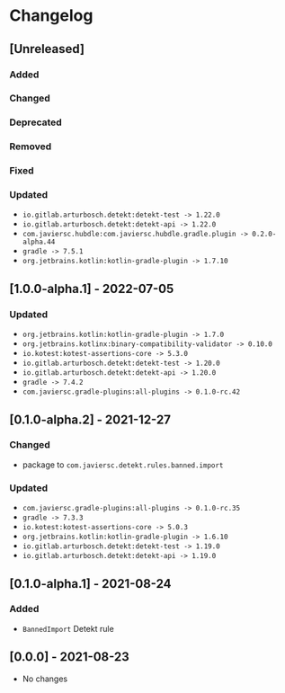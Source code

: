 # Changelog

## [Unreleased]

### Added

### Changed

### Deprecated

### Removed

### Fixed

### Updated

- `io.gitlab.arturbosch.detekt:detekt-test -> 1.22.0`
- `io.gitlab.arturbosch.detekt:detekt-api -> 1.22.0`
- `com.javiersc.hubdle:com.javiersc.hubdle.gradle.plugin -> 0.2.0-alpha.44`
- `gradle -> 7.5.1`
- `org.jetbrains.kotlin:kotlin-gradle-plugin -> 1.7.10`

## [1.0.0-alpha.1] - 2022-07-05

### Updated

- `org.jetbrains.kotlin:kotlin-gradle-plugin -> 1.7.0`
- `org.jetbrains.kotlinx:binary-compatibility-validator -> 0.10.0`
- `io.kotest:kotest-assertions-core -> 5.3.0`
- `io.gitlab.arturbosch.detekt:detekt-test -> 1.20.0`
- `io.gitlab.arturbosch.detekt:detekt-api -> 1.20.0`
- `gradle -> 7.4.2`
- `com.javiersc.gradle-plugins:all-plugins -> 0.1.0-rc.42`

## [0.1.0-alpha.2] - 2021-12-27

### Changed

- package to `com.javiersc.detekt.rules.banned.import`

### Updated

- `com.javiersc.gradle-plugins:all-plugins -> 0.1.0-rc.35`
- `gradle -> 7.3.3`
- `io.kotest:kotest-assertions-core -> 5.0.3`
- `org.jetbrains.kotlin:kotlin-gradle-plugin -> 1.6.10`
- `io.gitlab.arturbosch.detekt:detekt-test -> 1.19.0`
- `io.gitlab.arturbosch.detekt:detekt-api -> 1.19.0`

## [0.1.0-alpha.1] - 2021-08-24

### Added

- `BannedImport` Detekt rule

## [0.0.0] - 2021-08-23

- No changes

